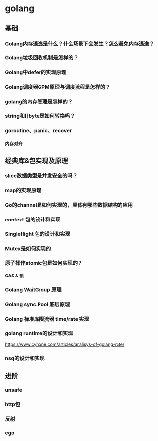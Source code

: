 # golang

## 基础

### Golang内存逃逸是什么？什么场景下会发生？怎么避免内存逃逸？

### Golang垃圾回收机制是怎样的？

### Golang中defer的实现原理

### Golang调度器GPM原理与调度流程是怎样的？

### golang的内存管理是怎样的？

### string和[]byte是如何转换吗？

### goroutine、panic、recover

#### 内存对齐

## 经典库&包实现及原理

### slice数据类型是并发安全的吗？

### map的实现原理

### Go的channel是如何实现的，具体有哪些数据结构的应用

### context 包的设计和实现

### Singleflight 包的设计和实现

### Mutex是如何实现的

### 原子操作atomic包是如何实现的？

#### CAS & 锁

### Golang WaitGroup 原理

### Golang sync.Pool 底层原理

### Golang 标准库限流器 time/rate 实现

### golang runtime的设计和实现

https://www.cyhone.com/articles/analisys-of-golang-rate/

### nsq的设计和实现

## 进阶

### unsafe

### http包

### 反射

### cgo

